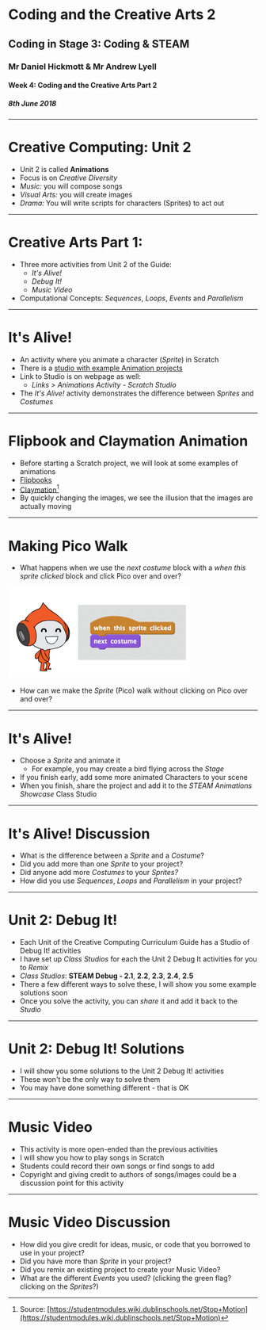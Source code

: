 # Coding and the Creative Arts 2

## Coding in Stage 3: Coding & STEAM

### Mr Daniel Hickmott & Mr Andrew Lyell

#### Week 4: Coding and the Creative Arts Part 2

##### 8th June 2018

---

# Creative Computing: Unit 2

- Unit 2 is called **Animations**
- Focus is on *Creative Diversity*
- *Music:* you will compose songs
- *Visual Arts:* you will create images
- *Drama:* You will write scripts for characters (Sprites) to act out

---

# Creative Arts Part 1:

- Three more activities from Unit 2 of the Guide:
    - *It's Alive!*
    - *Debug It!*
    - *Music Video*
- Computational Concepts: *Sequences*, *Loops*, *Events* and *Parallelism*

--- 

# It's Alive!

- An activity where you animate a character (*Sprite*) in Scratch
- There is a [studio with example Animation projects](https://scratch.mit.edu/studios/475529/)
- Link to Studio is on webpage as well:
    - *Links > Animations Activity - Scratch Studio*
- The *It's Alive!* activity demonstrates the difference between *Sprites* and *Costumes*

---

# Flipbook and Claymation Animation

- Before starting a Scratch project, we will look at some examples of animations
- [Flipbooks](https://www.youtube.com/watch?v=JVzf9rtgf9Y)
- [Claymation](https://drive.google.com/uc?export=view&id=1tyG6lrA1GVndDmxeFm7K2SBfjoV328BN)[^1]
- By quickly changing the images, we see the illusion that the images are actually moving

[^1]: Source: [https://studentmodules.wiki.dublinschools.net/Stop+Motion](https://studentmodules.wiki.dublinschools.net/Stop+Motion)

---

# Making Pico Walk

- What happens when we use the *next costume* block with a *when this sprite clicked* block and click Pico over and over?

![inline](images/pico_walking.png)

- How can we make the *Sprite* (Pico) walk without clicking on Pico over and over?

---

# It's Alive!

- Choose a *Sprite* and animate it
    - For example, you may create a bird flying across the *Stage*
- If you finish early, add some more animated Characters to your scene
- When you finish, share the project and add it to the *STEAM Animations Showcase* Class Studio

---

# It's Alive! Discussion

- What is the difference between a *Sprite* and a *Costume*?
- Did you add more than one *Sprite* to your project?
- Did anyone add more *Costumes* to your *Sprites?*
- How did you use *Sequences*, *Loops* and *Parallelism* in your project?

---

# Unit 2: Debug It!

- Each Unit of the Creative Computing Curriculum Guide has a Studio of Debug It! activities
- I have set up *Class Studios* for each the Unit 2 Debug It activities for you to *Remix*
- *Class Studios*: **STEAM Debug - 2.1**, **2.2**, **2.3**, **2.4**, **2.5**
- There a few different ways to solve these, I will show you some example solutions soon
- Once you solve the activity, you can *share* it and add it back to the *Studio*

---

# Unit 2: Debug It! Solutions

- I will show you some solutions to the Unit 2 Debug It! activities
- These won't be the only way to solve them
- You may have done something different - that is OK

--- 

# Music Video

- This activity is more open-ended than the previous activities
- I will show you how to play songs in Scratch
- Students could record their own songs or find songs to add
- Copyright and giving credit to authors of songs/images could be a discussion point for this activity

--- 

# Music Video Discussion

- How did you give credit for ideas, music, or code that you borrowed to use in your project?
- Did you have more than *Sprite* in your project?
- Did you remix an existing project to create your Music Video?
- What are the different *Events* you used? (clicking the green flag? clicking on the *Sprites*?)